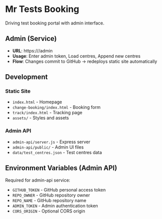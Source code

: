 # Mr Tests Booking

Driving test booking portal with admin interface.

## Admin (Service)

- **URL**: https://<your-admin-api>/admin
- **Usage**: Enter admin token, Load centres, Append new centres
- **Flow**: Changes commit to GitHub → redeploys static site automatically

## Development

### Static Site
- `index.html` - Homepage
- `change-booking/index.html` - Booking form
- `track/index.html` - Tracking page
- `assets/` - Styles and assets

### Admin API
- `admin-api/server.js` - Express server
- `admin-api/public/` - Admin UI files
- `data/test_centres.json` - Test centres data

## Environment Variables (Admin API)

Required for admin-api service:
- `GITHUB_TOKEN` - GitHub personal access token
- `REPO_OWNER` - GitHub repository owner
- `REPO_NAME` - GitHub repository name
- `ADMIN_TOKEN` - Admin authentication token
- `CORS_ORIGIN` - Optional CORS origin
